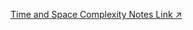 [Time and Space Complexity Notes Link ↗ ](https://drive.google.com/file/d/1leqTR4_j3Ke66TD4Y3665ogq4S-2xbnf/view?usp=sharing)
